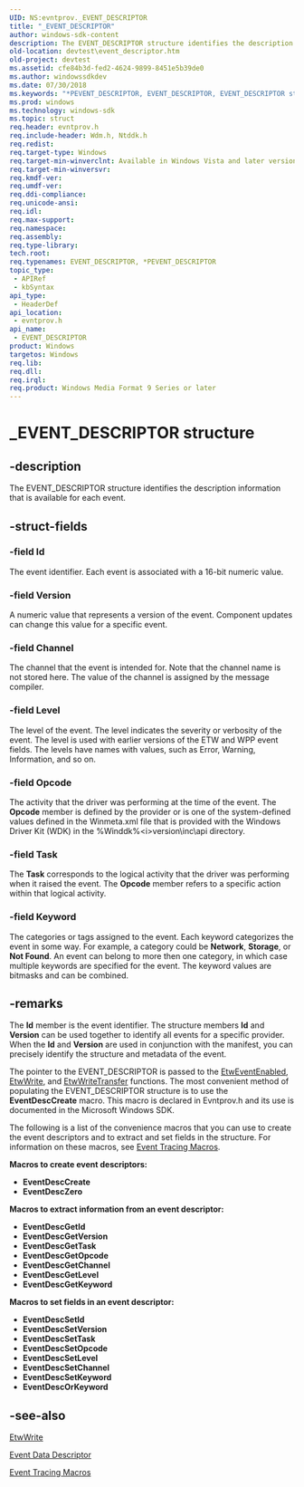 ```yaml
---
UID: NS:evntprov._EVENT_DESCRIPTOR
title: "_EVENT_DESCRIPTOR"
author: windows-sdk-content
description: The EVENT_DESCRIPTOR structure identifies the description information that is available for each event.
old-location: devtest\event_descriptor.htm
old-project: devtest
ms.assetid: cfe84b3d-fed2-4624-9899-8451e5b39de0
ms.author: windowssdkdev
ms.date: 07/30/2018
ms.keywords: "*PEVENT_DESCRIPTOR, EVENT_DESCRIPTOR, EVENT_DESCRIPTOR structure [Driver Development Tools], Event Descriptor, Event Descriptor structure [Driver Development Tools], PEVENT_DESCRIPTOR, PEVENT_DESCRIPTOR structure pointer [Driver Development Tools], _EVENT_DESCRIPTOR, devtest.event_descriptor, etw_km_2dcb59a8-a21d-4520-8201-1074b9291978.xml, evntprov/EVENT_DESCRIPTOR, evntprov/PEVENT_DESCRIPTOR"
ms.prod: windows
ms.technology: windows-sdk
ms.topic: struct
req.header: evntprov.h
req.include-header: Wdm.h, Ntddk.h
req.redist: 
req.target-type: Windows
req.target-min-winverclnt: Available in Windows Vista and later versions of Windows.
req.target-min-winversvr: 
req.kmdf-ver: 
req.umdf-ver: 
req.ddi-compliance: 
req.unicode-ansi: 
req.idl: 
req.max-support: 
req.namespace: 
req.assembly: 
req.type-library: 
tech.root: 
req.typenames: EVENT_DESCRIPTOR, *PEVENT_DESCRIPTOR
topic_type:
 - APIRef
 - kbSyntax
api_type:
 - HeaderDef
api_location:
 - evntprov.h
api_name:
 - EVENT_DESCRIPTOR
product: Windows
targetos: Windows
req.lib: 
req.dll: 
req.irql: 
req.product: Windows Media Format 9 Series or later
---
```


# _EVENT_DESCRIPTOR structure


## -description


The EVENT_DESCRIPTOR structure identifies the description information that is available for each event. 


## -struct-fields




### -field Id

The event identifier. Each event is associated with a 16-bit numeric value. 


### -field Version

A numeric value that represents a version of the event. Component updates can change this value for a specific event.


### -field Channel

The channel that the event is intended for. Note that the channel name is not stored here. The value of the channel is assigned by the message compiler.


### -field Level

The level of the event. The level indicates the severity or verbosity of the event. The level is used  with earlier versions of the ETW and WPP event fields. The levels have names with values, such as Error, Warning, Information, and so on. 


### -field Opcode

The activity that the driver was performing at the time of the event. The <b>Opcode</b> member is defined by the provider or is one of the system-defined values defined in the Winmeta.xml file that is provided with the Windows Driver Kit (WDK) in the %Winddk%\<i>version</i>\inc\api directory.


### -field Task

The <b>Task</b> corresponds to the logical activity that the driver was performing when it raised the event. The <b>Opcode</b> member refers to a specific action within that logical activity.


### -field Keyword

The categories or tags assigned to the event. Each keyword categorizes the event in some way. For example, a category could be <b>Network</b>, <b>Storage</b>, or <b>Not Found</b>. An event can belong to more then one category, in which case multiple keywords are specified for the event. The keyword values are bitmasks and can be combined. 


## -remarks



The <b>Id</b> member is the event identifier. The structure members <b>Id</b> and <b>Version</b> can be used together to identify all events for a specific provider. When the <b>Id</b> and <b>Version</b> are used in conjunction with the manifest, you can precisely identify the structure and metadata of the event.

The pointer to the EVENT_DESCRIPTOR is passed to the <a href="https://msdn.microsoft.com/19aa5905-f611-46e2-8d70-a6cc4649c911">EtwEventEnabled</a>, <a href="https://msdn.microsoft.com/b9d4f6da-694d-4737-9cbe-3666e693c0a2">EtwWrite</a>, and <a href="https://msdn.microsoft.com/72a1c2f4-5f20-4c00-baf5-3d48fe27f48d">EtwWriteTransfer</a> functions. The most convenient method of populating the EVENT_DESCRIPTOR structure is to use the <b>EventDescCreate</b> macro. This macro is declared in Evntprov.h and its use is documented in the Microsoft Windows SDK. 

The following is a list of the convenience macros that you can use to create the event descriptors and to extract and set fields in the structure. For information on these macros, see <a href="http://go.microsoft.com/fwlink/p/?linkid=70405">Event Tracing Macros</a>.

<b>Macros to create event descriptors:
    </b>

<ul>
<li>
<b>EventDescCreate</b>

</li>
<li>
<b>EventDescZero</b>

</li>
</ul>
<b>Macros to extract information from an event descriptor:
    </b>

<ul>
<li>
<b>EventDescGetId</b>

</li>
<li>
<b>EventDescGetVersion</b>

</li>
<li>
<b>EventDescGetTask</b>

</li>
<li>
<b>EventDescGetOpcode</b>

</li>
<li>
<b>EventDescGetChannel</b>

</li>
<li>
<b>EventDescGetLevel</b>

</li>
<li>
<b>EventDescGetKeyword</b>

</li>
</ul>
<b>Macros to set fields in an event descriptor:</b>

<ul>
<li>
<b>EventDescSetId</b>

</li>
<li>
<b>EventDescSetVersion</b>

</li>
<li>
<b>EventDescSetTask</b>

</li>
<li>
<b>EventDescSetOpcode</b>

</li>
<li>
<b>EventDescSetLevel</b>

</li>
<li>
<b>EventDescSetChannel</b>

</li>
<li>
<b>EventDescSetKeyword</b>

</li>
<li>
<b>EventDescOrKeyword</b>

</li>
</ul>



## -see-also




<a href="https://msdn.microsoft.com/b9d4f6da-694d-4737-9cbe-3666e693c0a2">EtwWrite</a>



<a href="https://msdn.microsoft.com/eb2b7ab6-52da-4d16-b315-6adab3131a05">Event Data Descriptor</a>



<a href="http://go.microsoft.com/fwlink/p/?linkid=70405">Event Tracing Macros</a>
 

 

